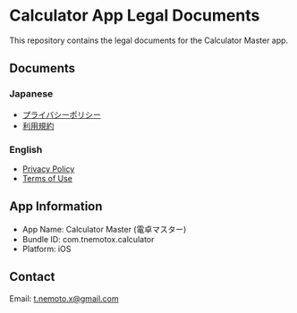 # Calculator App Legal Documents

This repository contains the legal documents for the Calculator Master app.

## Documents

### Japanese
- [プライバシーポリシー](privacy_policy_ja.md)
- [利用規約](terms_of_use_ja.md)

### English
- [Privacy Policy](privacy_policy_en.md)
- [Terms of Use](terms_of_use_en.md)

## App Information

- App Name: Calculator Master (電卓マスター)
- Bundle ID: com.tnemotox.calculator
- Platform: iOS

## Contact

Email: t.nemoto.x@gmail.com